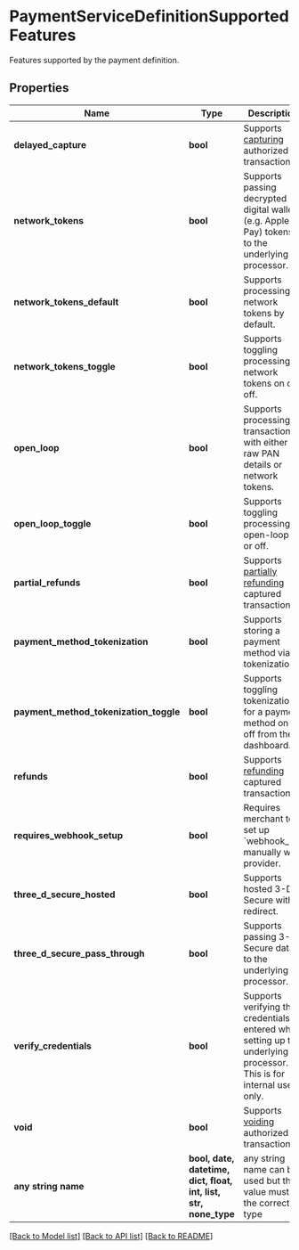 # PaymentServiceDefinitionSupportedFeatures

Features supported by the payment definition.

## Properties
Name | Type | Description | Notes
------------ | ------------- | ------------- | -------------
**delayed_capture** | **bool** | Supports [capturing](#operation/capture-transaction) authorized transactions. | [optional] 
**network_tokens** | **bool** | Supports passing decrypted digital wallet (e.g. Apple Pay) tokens to the underlying processor. | [optional] 
**network_tokens_default** | **bool** | Supports processing network tokens by default. | [optional] 
**network_tokens_toggle** | **bool** | Supports toggling processing of network tokens on or off. | [optional] 
**open_loop** | **bool** | Supports processing transactions with either raw PAN details or network tokens. | [optional] 
**open_loop_toggle** | **bool** | Supports toggling processing as open-loop on or off. | [optional] 
**partial_refunds** | **bool** | Supports [partially refunding](#operation/refund-transaction) captured transactions. | [optional] 
**payment_method_tokenization** | **bool** | Supports storing a payment method via tokenization. | [optional] 
**payment_method_tokenization_toggle** | **bool** | Supports toggling tokenization for a payment method on or off from the dashboard. | [optional] 
**refunds** | **bool** | Supports [refunding](#operation/refund-transaction) captured transactions. | [optional] 
**requires_webhook_setup** | **bool** | Requires merchant to set up &#x60;webhook_url&#x60; manually with provider. | [optional] 
**three_d_secure_hosted** | **bool** | Supports hosted 3-D Secure with a redirect. | [optional] 
**three_d_secure_pass_through** | **bool** | Supports passing 3-D Secure data to the underlying processor. | [optional] 
**verify_credentials** | **bool** | Supports verifying the credentials entered while setting up the underlying processor. This is for internal use only. | [optional] 
**void** | **bool** | Supports [voiding](#operation/void-transaction) authorized transactions. | [optional] 
**any string name** | **bool, date, datetime, dict, float, int, list, str, none_type** | any string name can be used but the value must be the correct type | [optional]

[[Back to Model list]](../README.md#documentation-for-models) [[Back to API list]](../README.md#documentation-for-api-endpoints) [[Back to README]](../README.md)


